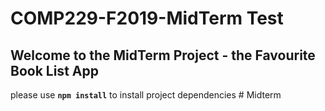 # COMP229-F2019-MidTerm Test

## Welcome to the MidTerm Project - the Favourite Book List App

please use **`npm install`** to install project dependencies
#   M i d t e r m  
 